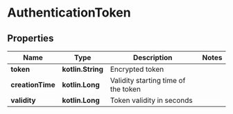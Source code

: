 
# AuthenticationToken

## Properties
Name | Type | Description | Notes
------------ | ------------- | ------------- | -------------
**token** | **kotlin.String** | Encrypted token | 
**creationTime** | **kotlin.Long** | Validity starting time of the token | 
**validity** | **kotlin.Long** | Token validity in seconds | 



